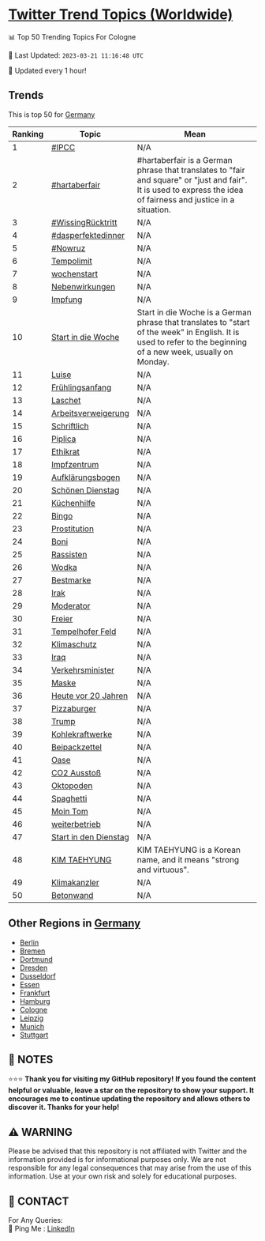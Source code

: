 [Twitter Trend Topics (Worldwide)](https://github.com/ErcinDedeoglu/Twitter-Trend-Topics)
==========


📊 Top 50 Trending Topics For Cologne

📆 Last Updated: `2023-03-21 11:16:48 UTC`

🔧 Updated every 1 hour!


## Trends

This is top 50 for [Germany](</Germany>)

| Ranking | Topic | Mean |
| ------- | ------------ | ------------ |
| 1 | [#IPCC](http://twitter.com/search?q=%23IPCC) | N/A |
| 2 | [#hartaberfair](http://twitter.com/search?q=%23hartaberfair) | #hartaberfair is a German phrase that translates to "fair and square" or "just and fair". It is used to express the idea of fairness and justice in a situation. |
| 3 | [#WissingRücktritt](http://twitter.com/search?q=%23WissingR%c3%bccktritt) | N/A |
| 4 | [#dasperfektedinner](http://twitter.com/search?q=%23dasperfektedinner) | N/A |
| 5 | [#Nowruz](http://twitter.com/search?q=%23Nowruz) | N/A |
| 6 | [Tempolimit](http://twitter.com/search?q=Tempolimit) | N/A |
| 7 | [wochenstart](http://twitter.com/search?q=wochenstart) | N/A |
| 8 | [Nebenwirkungen](http://twitter.com/search?q=Nebenwirkungen) | N/A |
| 9 | [Impfung](http://twitter.com/search?q=Impfung) | N/A |
| 10 | [Start in die Woche](http://twitter.com/search?q=Start+in+die+Woche) | Start in die Woche is a German phrase that translates to "start of the week" in English. It is used to refer to the beginning of a new week, usually on Monday. |
| 11 | [Luise](http://twitter.com/search?q=Luise) | N/A |
| 12 | [Frühlingsanfang](http://twitter.com/search?q=Fr%c3%bchlingsanfang) | N/A |
| 13 | [Laschet](http://twitter.com/search?q=Laschet) | N/A |
| 14 | [Arbeitsverweigerung](http://twitter.com/search?q=Arbeitsverweigerung) | N/A |
| 15 | [Schriftlich](http://twitter.com/search?q=Schriftlich) | N/A |
| 16 | [Piplica](http://twitter.com/search?q=Piplica) | N/A |
| 17 | [Ethikrat](http://twitter.com/search?q=Ethikrat) | N/A |
| 18 | [Impfzentrum](http://twitter.com/search?q=Impfzentrum) | N/A |
| 19 | [Aufklärungsbogen](http://twitter.com/search?q=Aufkl%c3%a4rungsbogen) | N/A |
| 20 | [Schönen Dienstag](http://twitter.com/search?q=Sch%c3%b6nen+Dienstag) | N/A |
| 21 | [Küchenhilfe](http://twitter.com/search?q=K%c3%bcchenhilfe) | N/A |
| 22 | [Bingo](http://twitter.com/search?q=Bingo) | N/A |
| 23 | [Prostitution](http://twitter.com/search?q=Prostitution) | N/A |
| 24 | [Boni](http://twitter.com/search?q=Boni) | N/A |
| 25 | [Rassisten](http://twitter.com/search?q=Rassisten) | N/A |
| 26 | [Wodka](http://twitter.com/search?q=Wodka) | N/A |
| 27 | [Bestmarke](http://twitter.com/search?q=Bestmarke) | N/A |
| 28 | [Irak](http://twitter.com/search?q=Irak) | N/A |
| 29 | [Moderator](http://twitter.com/search?q=Moderator) | N/A |
| 30 | [Freier](http://twitter.com/search?q=Freier) | N/A |
| 31 | [Tempelhofer Feld](http://twitter.com/search?q=Tempelhofer+Feld) | N/A |
| 32 | [Klimaschutz](http://twitter.com/search?q=Klimaschutz) | N/A |
| 33 | [Iraq](http://twitter.com/search?q=Iraq) | N/A |
| 34 | [Verkehrsminister](http://twitter.com/search?q=Verkehrsminister) | N/A |
| 35 | [Maske](http://twitter.com/search?q=Maske) | N/A |
| 36 | [Heute vor 20 Jahren](http://twitter.com/search?q=Heute+vor+20+Jahren) | N/A |
| 37 | [Pizzaburger](http://twitter.com/search?q=Pizzaburger) | N/A |
| 38 | [Trump](http://twitter.com/search?q=Trump) | N/A |
| 39 | [Kohlekraftwerke](http://twitter.com/search?q=Kohlekraftwerke) | N/A |
| 40 | [Beipackzettel](http://twitter.com/search?q=Beipackzettel) | N/A |
| 41 | [Oase](http://twitter.com/search?q=Oase) | N/A |
| 42 | [CO2 Ausstoß](http://twitter.com/search?q=CO2+Aussto%c3%9f) | N/A |
| 43 | [Oktopoden](http://twitter.com/search?q=Oktopoden) | N/A |
| 44 | [Spaghetti](http://twitter.com/search?q=Spaghetti) | N/A |
| 45 | [Moin Tom](http://twitter.com/search?q=Moin+Tom) | N/A |
| 46 | [weiterbetrieb](http://twitter.com/search?q=weiterbetrieb) | N/A |
| 47 | [Start in den Dienstag](http://twitter.com/search?q=Start+in+den+Dienstag) | N/A |
| 48 | [KIM TAEHYUNG](http://twitter.com/search?q=KIM+TAEHYUNG) | KIM TAEHYUNG is a Korean name, and it means "strong and virtuous". |
| 49 | [Klimakanzler](http://twitter.com/search?q=Klimakanzler) | N/A |
| 50 | [Betonwand](http://twitter.com/search?q=Betonwand) | N/A |



## Other Regions in [Germany](</Germany>)

* [Berlin](</Germany/Berlin.md>)
* [Bremen](</Germany/Bremen.md>)
* [Dortmund](</Germany/Dortmund.md>)
* [Dresden](</Germany/Dresden.md>)
* [Dusseldorf](</Germany/Dusseldorf.md>)
* [Essen](</Germany/Essen.md>)
* [Frankfurt](</Germany/Frankfurt.md>)
* [Hamburg](</Germany/Hamburg.md>)
* [Cologne](</Germany/Cologne.md>)
* [Leipzig](</Germany/Leipzig.md>)
* [Munich](</Germany/Munich.md>)
* [Stuttgart](</Germany/Stuttgart.md>)



## 📝 NOTES

⭐⭐⭐ **Thank you for visiting my GitHub repository! If you found the content helpful or valuable, leave a star on the repository to show your support. It encourages me to continue updating the repository and allows others to discover it. Thanks for your help!**


## ⚠️ WARNING

Please be advised that this repository is not affiliated with Twitter and the information provided is for informational purposes only. We are not responsible for any legal consequences that may arise from the use of this information. Use at your own risk and solely for educational purposes.


## 📨 CONTACT

 For Any Queries:  
            🏓 Ping Me : [LinkedIn](https://www.linkedin.com/in/ercindedeoglu/)

